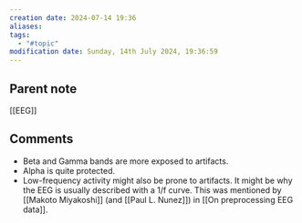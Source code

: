 ```yaml
---
creation date: 2024-07-14 19:36
aliases: 
tags:
  - "#topic"
modification date: Sunday, 14th July 2024, 19:36:59
---
```


## Parent note
[[EEG]]
## Comments
+ Beta and Gamma bands are more exposed to artifacts.
+ Alpha is quite protected.
+ Low-frequency activity might also be prone to artifacts. It might be why the EEG is usually described with a 1/f curve. This was mentioned by [[Makoto Miyakoshi]] (and [[Paul L. Nunez]]) in [[On preprocessing EEG data]].